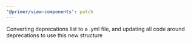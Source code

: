 ```yaml
---
'@primer/view-components': patch
---
```


Converting deprecations list to a .yml file, and updating all code around deprecations to use this new structure
